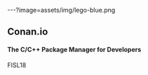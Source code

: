 ---?image=assets/img/lego-blue.png

## Conan.io

#### The C/C++ Package Manager for Developers


FISL18
